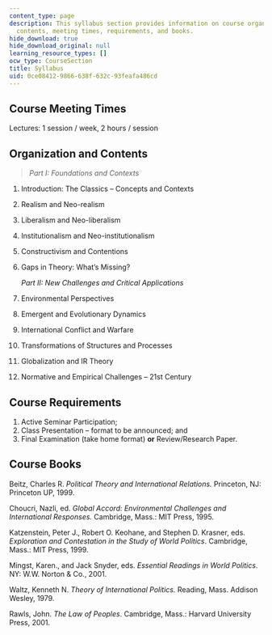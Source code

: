 ```yaml
---
content_type: page
description: This syllabus section provides information on course organization and
  contents, meeting times, requirements, and books.
hide_download: true
hide_download_original: null
learning_resource_types: []
ocw_type: CourseSection
title: Syllabus
uid: 0ce08412-9866-638f-632c-93feafa486cd
---
```


Course Meeting Times
--------------------

Lectures: 1 session / week, 2 hours / session

Organization and Contents
-------------------------

> _Part I: Foundations and Contexts_

1.  Introduction: The Classics – Concepts and Contexts
2.  Realism and Neo-realism
3.  Liberalism and Neo-liberalism
4.  Institutionalism and Neo-institutionalism
5.  Constructivism and Contentions
6.  Gaps in Theory: What’s Missing?
    
    _Part II: New Challenges and Critical Applications_
    
7.  Environmental Perspectives
8.  Emergent and Evolutionary Dynamics
9.  International Conflict and Warfare
10.  Transformations of Structures and Processes
11.  Globalization and IR Theory
12.  Normative and Empirical Challenges – 21st Century

Course Requirements
-------------------

1.  Active Seminar Participation;
2.  Class Presentation – format to be announced; and
3.  Final Examination (take home format) **or** Review/Research Paper.

Course Books
------------

Beitz, Charles R. _Political Theory and International Relations._ Princeton, NJ: Princeton UP, 1999.  
  
Choucri, Nazli, ed. _Global Accord: Environmental Challenges and International Responses._ Cambridge, Mass.: MIT Press, 1995.  
  
Katzenstein, Peter J., Robert O. Keohane, and Stephen D. Krasner, eds. _Exploration and Contestation in the Study of World Politics_. Cambridge, Mass.: MIT Press, 1999.  
  
Mingst, Karen., and Jack Snyder, eds. _Essential Readings in World Politics_. NY: W.W. Norton & Co., 2001.  
  
Waltz, Kenneth N. _Theory of International Politics._ Reading, Mass. Addison Wesley, 1979.  
  
Rawls, John. _The Law of Peoples_. Cambridge, Mass.: Harvard University Press, 2001.